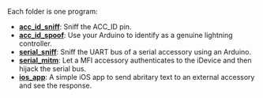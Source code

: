 Each folder is one program:
 - [**acc_id_sniff**](acc_id_sniff/): Sniff the ACC_ID pin.
 - [**acc_id_spoof**](acc_id_spoof/): Use your Arduino to identify as a genuine lightning controller.
 - [**serial_sniff**](serial_sniff/): Sniff the UART bus of a serial accessory using an Arduino.
 - [**serial_mitm**](serial_mitm/): Let a MFI accessory authenticates to the iDevice and then hijack the serial bus.
 - [**ios_app**](ios_app/): A simple iOS app to send abritary text to an external accessory and see the response.
